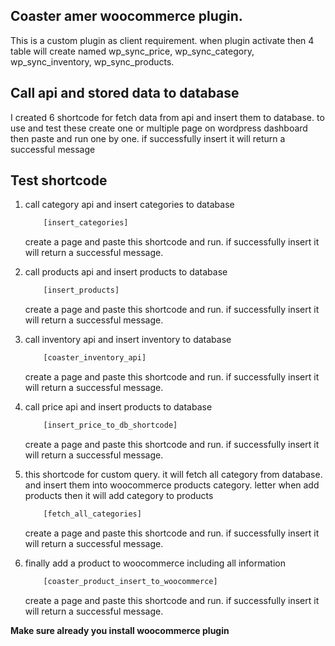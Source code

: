 ## Coaster amer woocommerce plugin. 

This is a custom plugin as client requirement. when plugin activate then 4 table will create named wp_sync_price, wp_sync_category, wp_sync_inventory, wp_sync_products.

## Call api and stored data to database

I created 6 shortcode for  fetch data from api and insert them to database. to use and test these create one or multiple page on wordpress dashboard then paste and run one by one. if successfully insert it will return a successful message

## Test shortcode

1. call category api and insert categories to database
    ```php
        [insert_categories]
    ```
    create a page and paste this shortcode and run. if successfully insert it will return a successful message.

2. call products api and insert products to database
    ```php
        [insert_products]
    ```
    create a page and paste this shortcode and run. if successfully insert it will return a successful message.

3. call inventory api and insert inventory to database
    ```php
        [coaster_inventory_api]
    ```
    create a page and paste this shortcode and run. if successfully insert it will return a successful message.

4. call price api and insert products to database
    ```php
        [insert_price_to_db_shortcode]
    ```
    create a page and paste this shortcode and run. if successfully insert it will return a successful message.

5. this shortcode for custom query. it will fetch all category from database. and insert them into woocommerce products category. letter when add products then it will add category to products
    ```php
        [fetch_all_categories]
    ```
    create a page and paste this shortcode and run. if successfully insert it will return a successful message.

6. finally add a product to woocommerce including all information
    ```php
        [coaster_product_insert_to_woocommerce]
    ```
    create a page and paste this shortcode and run. if successfully insert it will return a successful message.

**Make sure already you install woocommerce plugin**
